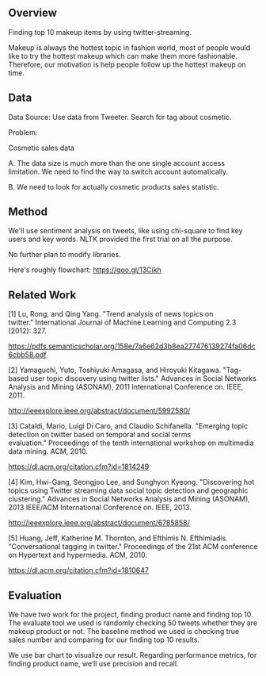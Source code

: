 ## Overview

Finding top 10 makeup items by using twitter-streaming. 

Makeup is always the hottest topic in fashion world, most of people would like to try the hottest makeup which can make them more fashionable. Therefore, our motivation is help people follow up the hottest makeup on time.

## Data

Data Source: Use data from Tweeter. Search for tag about cosmetic. 

Problem: 

Cosmetic sales data

A. The data size is much more than the one single account access limitation. We need to find the way to switch account automatically.

B. We need to look for actually cosmetic products sales statistic.

## Method

We'll use sentiment analysis on tweets, like using chi-square to find key users and key words. NLTK provided the first trial on all the purpose.

No further plan to modify libraries. 

Here's roughly flowchart: https://goo.gl/13Cikh

## Related Work

[1] Lu, Rong, and Qing Yang. "Trend analysis of news topics on twitter." International Journal of Machine Learning and Computing 2.3 (2012): 327.

https://pdfs.semanticscholar.org/158e/7a6e62d3b8ea277476139274fa06dc6cbb58.pdf

[2] Yamaguchi, Yuto, Toshiyuki Amagasa, and Hiroyuki Kitagawa. "Tag-based user topic discovery using twitter lists." Advances in Social Networks Analysis and Mining (ASONAM), 2011 International Conference on. IEEE, 2011.

http://ieeexplore.ieee.org/abstract/document/5992580/

[3] Cataldi, Mario, Luigi Di Caro, and Claudio Schifanella. "Emerging topic detection on twitter based on temporal and social terms evaluation." Proceedings of the tenth international workshop on multimedia data mining. ACM, 2010.

https://dl.acm.org/citation.cfm?id=1814249

[4] Kim, Hwi-Gang, Seongjoo Lee, and Sunghyon Kyeong. "Discovering hot topics using Twitter streaming data social topic detection and geographic clustering." Advances in Social Networks Analysis and Mining (ASONAM), 2013 IEEE/ACM International Conference on. IEEE, 2013.

http://ieeexplore.ieee.org/abstract/document/6785858/

[5] Huang, Jeff, Katherine M. Thornton, and Efthimis N. Efthimiadis. "Conversational tagging in twitter." Proceedings of the 21st ACM conference on Hypertext and hypermedia. ACM, 2010.

https://dl.acm.org/citation.cfm?id=1810647

## Evaluation

We have two work for the project, finding product name and finding top 10. The evaluate tool we used is randomly checking 50 tweets whether they are makeup product or not. The baseline method we used is checking true sales number and comparing for our finding top 10 results. 

We use bar chart to visualize our result. Regarding performance metrics, for finding product name, we’ll use precision and recall.

